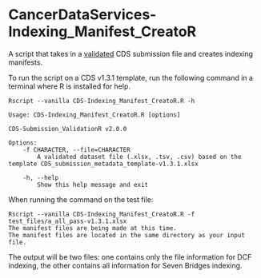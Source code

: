 # CancerDataServices-Indexing_Manifest_CreatoR
A script that takes in a [validated](https://github.com/CBIIT/CancerDataServices-SubmissionValidationR) CDS submission file and creates indexing manifests.

To run the script on a CDS v1.3.1 template, run the following command in a terminal where R is installed for help.

```
Rscript --vanilla CDS-Indexing_Manifest_CreatoR.R -h
```

```
Usage: CDS-Indexing_Manifest_CreatoR.R [options]

CDS-Submission_ValidationR v2.0.0

Options:
	-f CHARACTER, --file=CHARACTER
		A validated dataset file (.xlsx, .tsv, .csv) based on the template CDS_submission_metadata_template-v1.3.1.xlsx

	-h, --help
		Show this help message and exit
```

When running the command on the test file:
```
Rscript --vanilla CDS-Indexing_Manifest_CreatoR.R -f test_files/a_all_pass-v1.3.1.xlsx 
The manifest files are being made at this time.
The manifest files are located in the same directory as your input file.
```

The output will be two files: one contains only the file information for DCF indexing, the other contains all information for Seven Bridges indexing.
